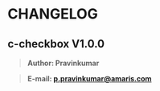 # CHANGELOG
## **c-checkbox V1.0.0**

> **Author: Pravinkumar**

> **E-mail: p.pravinkumar@amaris.com**